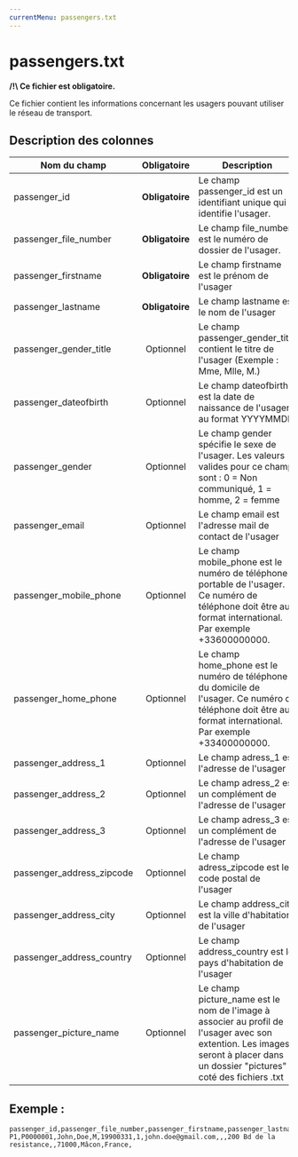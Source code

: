 ```yaml
---
currentMenu: passengers.txt
---
```


# passengers.txt

**/!\ Ce fichier est obligatoire.**

Ce fichier contient les informations concernant les usagers pouvant utiliser le réseau de transport.

## Description des colonnes

| Nom du champ             |  Obligatoire     |  Description |
|---------------------------|:----------------:|--------------|
| passenger_id              |  **Obligatoire** |  Le champ passenger_id est un identifiant unique qui identifie l'usager. | 
| passenger_file_number     |  **Obligatoire** |  Le champ file_number est le numéro de dossier de l'usager. | 
| passenger_firstname       |  **Obligatoire** |  Le champ firstname est le prénom de l'usager | 
| passenger_lastname        |  **Obligatoire** |  Le champ lastname est le nom de l'usager | 
| passenger_gender_title    |  Optionnel       |  Le champ passenger_gender_title contient le titre de l'usager (Exemple : Mme, Mlle, M.) | 
| passenger_dateofbirth     |  Optionnel       |  Le champ dateofbirth est la date de naissance de l'usager au format YYYYMMDD | 
| passenger_gender          |  Optionnel       |  Le champ gender spécifie le sexe de l'usager.  Les valeurs valides pour ce champ sont :  0 = Non communiqué, 1 = homme, 2 = femme | 
| passenger_email           |  Optionnel       |  Le champ email est l'adresse mail de contact de l'usager | 
| passenger_mobile_phone    |  Optionnel       |  Le champ mobile_phone est le numéro de téléphone portable de l'usager. Ce numéro de téléphone doit être au format international. Par exemple +33600000000. | 
| passenger_home_phone      |  Optionnel       |  Le champ home_phone est le numéro de téléphone du domicile de l'usager. Ce numéro de téléphone doit être au format international. Par exemple +33400000000. | 
| passenger_address_1       |  Optionnel       |  Le champ adress_1 est l'adresse de l'usager | 
| passenger_address_2       |  Optionnel       |  Le champ adress_2 est un complément de l'adresse de l'usager | 
| passenger_address_3       |  Optionnel       |  Le champ adress_3 est un complément de l'adresse de l'usager | 
| passenger_address_zipcode |  Optionnel       |  Le champ adress_zipcode est le code postal de l'usager | 
| passenger_address_city    |  Optionnel       |  Le champ address_city est la ville d'habitation de l'usager | 
| passenger_address_country |  Optionnel       |  Le champ address_country est le pays d'habitation de l'usager | 
| passenger_picture_name    |  Optionnel       |  Le champ picture_name est le nom de l'image à associer au profil de l'usager avec son extention. Les images seront à placer dans un dossier "pictures" à coté des fichiers .txt | 


## Exemple : 
```
passenger_id,passenger_file_number,passenger_firstname,passenger_lastname,passenger_gender_title,passenger_dateofbirth,passenger_gender,passenger_email,passenger_mobile_phone,passenger_home_phone,passenger_address_1,passenger_address_2,passenger_address_3,passenger_address_zipcode,passenger_address_city,passenger_address_country,passenger_picture_name
P1,P0000001,John,Doe,M,19900331,1,john.doe@gmail.com,,,200 Bd de la resistance,,71000,Mâcon,France,
```
